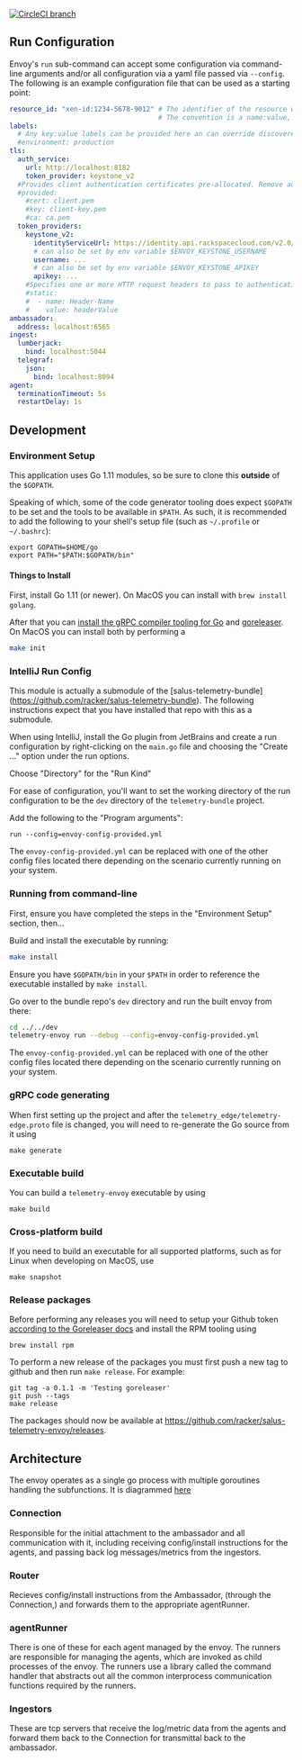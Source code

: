 
[![CircleCI branch](https://img.shields.io/circleci/project/github/racker/salus-telemetry-envoy/master.svg)](https://circleci.com/gh/racker/salus-telemetry-envoy)

## Run Configuration

Envoy's `run` sub-command can accept some configuration via command-line arguments and/or all
configuration via a yaml file passed via `--config`. The following is an example configuration
file that can be used as a starting point:

```yaml
resource_id: "xen-id:1234-5678-9012" # The identifier of the resource where this Envoy is running
                                     # The convention is a name:value, but is not required.
labels:
  # Any key:value labels can be provided here an can override discovered labels, such as hostname
  #environment: production
tls:
  auth_service:
    url: http://localhost:8182
    token_provider: keystone_v2
  #Provides client authentication certificates pre-allocated. Remove auth_service config when using this.
  #provided:
    #cert: client.pem
    #key: client-key.pem
    #ca: ca.pem
  token_providers:
    keystone_v2:
      identityServiceUrl: https://identity.api.rackspacecloud.com/v2.0/
      # can also be set by env variable $ENVOY_KEYSTONE_USERNAME
      username: ...
      # can also be set by env variable $ENVOY_KEYSTONE_APIKEY
      apikey: ...
    #Specifies one or more HTTP request headers to pass to authentication service
    #static:
    #  - name: Header-Name
    #    value: headerValue
ambassador:
  address: localhost:6565
ingest:
  lumberjack:
    bind: localhost:5044
  telegraf:
    json:
      bind: localhost:8094
agent:
  terminationTimeout: 5s
  restartDelay: 1s
```

## Development

### Environment Setup

This application uses Go 1.11 modules, so be sure to clone this **outside** of the `$GOPATH`.

Speaking of which, some of the code generator tooling does expect `$GOPATH` to be set and the tools to
be available in `$PATH`. As such, it is recommended to add the following to your shell's
setup file (such as `~/.profile` or `~/.bashrc`):

```
export GOPATH=$HOME/go
export PATH="$PATH:$GOPATH/bin"
```

#### Things to Install

First, install Go 1.11 (or newer). On MacOS you can install with `brew install golang`.

After that you can [install the gRPC compiler tooling for Go](https://grpc.io/docs/quickstart/go.html#install-protocol-buffers-v3) 
and [goreleaser](https://goreleaser.com/). 
On MacOS you can install both by performing a 
```bash
make init
```

### IntelliJ Run Config

This module is actually a submodule of the [salus-telemetry-bundle] (https://github.com/racker/salus-telemetry-bundle).  The following instructions expect that you have installed that repo with this as a submodule.

When using IntelliJ, install the Go plugin from JetBrains and create a run configuration
by right-clicking on the `main.go` file and choosing the "Create ..." option under the
run options.

Choose "Directory" for the "Run Kind"

For ease of configuration, you'll want to set the working directory of the run configuration
to be the `dev` directory of the `telemetry-bundle` project.

Add the following to the "Program arguments":

```
run --config=envoy-config-provided.yml
```

The `envoy-config-provided.yml` can be replaced with one of the other config files located there depending on
the scenario currently running on your system.

### Running from command-line

First, ensure you have completed the steps in the "Environment Setup" section, then...

Build and install the executable by running:

```bash
make install
```

Ensure you have `$GOPATH/bin` in your `$PATH` in order to reference the executable installed by `make install`.

Go over to the bundle repo's `dev` directory and run the built envoy from there:

```bash
cd ../../dev
telemetry-envoy run --debug --config=envoy-config-provided.yml
```

The `envoy-config-provided.yml` can be replaced with one of the other config files located there depending on
the scenario currently running on your system.

### gRPC code generating

When first setting up the project and after the `telemetry_edge/telemetry-edge.proto` file
is changed, you will need to re-generate the Go source from it using

```
make generate
```

### Executable build

You can build a `telemetry-envoy` executable by using

```
make build
```

### Cross-platform build

If you need to build an executable for all supported platforms, such as for Linux when
developing on MacOS, use

```
make snapshot
```

### Release packages

Before performing any releases you will need to setup your Github token 
[according to the Goreleaser docs](https://goreleaser.com/environment/#github-token)
and install the RPM tooling using

```
brew install rpm
```

To perform a new release of the packages you must first push a new tag to github and then run `make release`.  For example:

```
git tag -a 0.1.1 -m 'Testing goreleaser'
git push --tags
make release
``` 

The packages should now be available at https://github.com/racker/salus-telemetry-envoy/releases.

## Architecture
The envoy operates as a single go process with multiple goroutines handling the subfunctions.  It is diagrammed [here](./doc/envoy.png)

### Connection
Responsible for the initial attachment to the ambassador and all communication with it, including receiving config/install instructions for the agents, and passing back log messages/metrics from the ingestors.

### Router
Recieves config/install instructions from the Ambassador, (through the Connection,) and forwards them to the appropriate agentRunner.

### agentRunner
There is one of these for each agent managed by the envoy.  The runners are responsible for managing the agents, which are invoked as child processes of the envoy.  The runners use a library called the command handler that abstracts out all the common interprocess communication functions required by the runners.

### Ingestors
These are tcp servers that receive the log/metric data from the agents and forward them back to the Connection for transmittal back to the ambassador.

